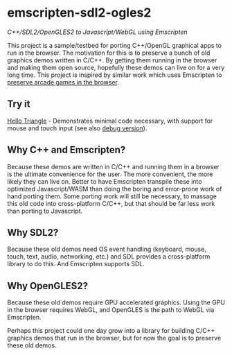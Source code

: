# emscripten-sdl2-ogles2
*C++/SDL2/OpenGLES2 to Javascript/WebGL using Emscripten*

This project is a sample/testbed for porting C++/OpenGL graphical apps to run in the browser.  The motivation for this is to preserve a bunch of old graphics demos written in C/C++.  By getting them running in the browser and making them open source, hopefully these demos can live on for a very long time.  This project is inspired by similar work which uses Emscripten to [preserve arcade games in the browser](https://archive.org/details/internetarcade).

## Try it

[Hello Triangle](https://erik-larsen.github.io/emscripten-sdl2-ogles2/) - Demonstrates minimal code necessary, with support for mouse and touch input (see also [debug version](https://erik-larsen.github.io/emscripten-sdl2-ogles2/hello_triangle_debug.html)).

## Why C++ and Emscripten?  

Because these demos are written in C/C++ and running them in a browser is the ultimate convenience for the user.  The more convenient, the more likely they can live on.  Better to have Emscripten transpile these into optimized Javascript/WASM than doing the boring and error-prone work of hand porting them.  Some porting work will still be necessary, to massage this old code into cross-platform C/C++, but that should be far less work than porting to Javascript.

## Why SDL2? 

Because these old demos need OS event handling (keyboard, mouse, touch, text, audio, networking, etc.) and SDL provides a cross-platform library to do this.  And Emscripten supports SDL.

## Why OpenGLES2?  

Because these old demos require GPU accelerated graphics. Using the GPU in the browser requires WebGL, and OpenGLES is the path to WebGL via Emscripten.

Perhaps this project could one day grow into a library for building C/C++ graphics demos that run in the browser, but for now the goal is to preserve these old demos.
